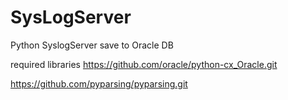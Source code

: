 # SysLogServer
Python SyslogServer save to Oracle DB

required libraries
https://github.com/oracle/python-cx_Oracle.git

https://github.com/pyparsing/pyparsing.git
